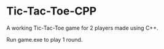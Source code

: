# Tic-Tac-Toe-CPP

A working Tic-Tac-Toe game for 2 players made using C++.

Run game.exe to play 1 round.